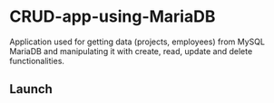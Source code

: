 # CRUD-app-using-MariaDB

Application used for getting data (projects, employees) from MySQL MariaDB and manipulating it with create, read, update and delete functionalities.

## Launch 
